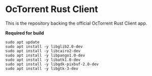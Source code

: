 # OcTorrent Rust Client

This is the repository backing the official OcTorrent Rust Client app.

**Required for build**
```
sudo apt update
sudo apt install -y libglib2.0-dev
sudo apt install -y libcairo2-dev
sudo apt install -y libpango1.0-dev
sudo apt install -y libatk1.0-dev
sudo apt install -y libgdk-pixbuf-2.0-dev
sudo apt install -y libgtk-3-dev
```
